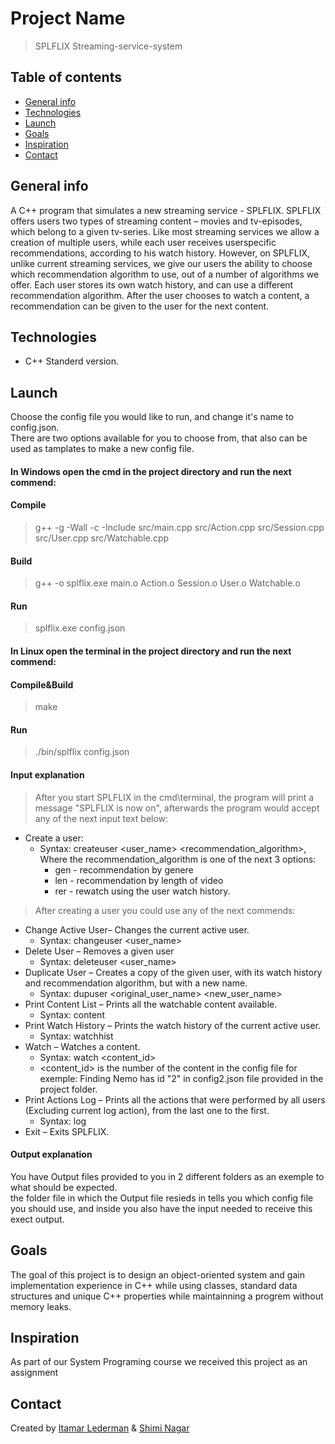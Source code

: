 # Project Name
> SPLFLIX Streaming-service-system

## Table of contents
* [General info](#general-info)
* [Technologies](#technologies)
* [Launch](#launch)
* [Goals](#Goals)
* [Inspiration](#inspiration)
* [Contact](#contact)

## General info
A C++ program that simulates a new streaming service -
SPLFLIX. SPLFLIX offers users two types of streaming content – movies and tv-episodes,
which belong to a given tv-series. Like most
streaming services we allow a creation of
multiple users, while each user receives userspecific recommendations, according to his
watch history.
However, on SPLFLIX, unlike current
streaming services, we give our users the
ability to choose which recommendation
algorithm to use, out of a number of algorithms
we offer. Each user stores its own watch history, and can use a different recommendation
algorithm. After the user chooses to watch a content, a recommendation can be given to the
user for the next content.

## Technologies
* C++ Standerd version.


## Launch
Choose the config file you would like to run, and change it's name to config.json.</br> 
There are two options available for you to choose from, that also can be used as tamplates to make a new config file.</br>
#### In Windows open the cmd in the project directory and run the next commend:</br>
#### Compile
> g++ -g -Wall -c -Include src/main.cpp src/Action.cpp src/Session.cpp src/User.cpp src/Watchable.cpp </br>
#### Build
> g++ -o splflix.exe main.o Action.o Session.o User.o Watchable.o
#### Run
>  splflix.exe config.json </br> 
#### In Linux open the terminal in the project directory and run the next commend:</br>
#### Compile&Build
> make </br>
#### Run
> ./bin/splflix config.json 

#### Input explanation
> After you start SPLFLIX in the cmd\terminal, the program will print a message "SPLFLIX is now on", afterwards the program would accept any of the next input text below:</br>
* Create a user:
	* Syntax: createuser <user_name> <recommendation_algorithm>, Where the recommendation_algorithm is one of the next 3 options:</br>
		* gen - recommendation by genere
		* len - recommendation by length of video
		* rer - rewatch using the user watch history.</br>
> After creating a user you could use any of the next commends:</br>
* Change Active User– Changes the current active user.
	* Syntax: changeuser <user_name>
* Delete User – Removes a given user
	* Syntax: deleteuser <user_name>
* Duplicate User – Creates a copy of the given user, with its watch history and recommendation algorithm, but with a new name.
	* Syntax: dupuser <original_user_name> <new_user_name>
* Print Content List – Prints all the watchable content available. 
	* Syntax: content
* Print Watch History – Prints the watch history of the current active user.
	* Syntax: watchhist
* Watch – Watches a content.
	* Syntax: watch <content_id>
	* <content_id> is the number of the content in the config file for exemple: Finding Nemo has id "2" in config2.json file provided in the project folder.
* Print Actions Log – Prints all the actions that were performed by all users (Excluding current log action), from the last one to the first.
	* Syntax: log
* Exit – Exits SPLFLIX.
#### Output explanation
You have Output files provided to you in 2 different folders as an exemple to what should be expected.</br>
the folder file in which the Output file resieds in tells you which config file you should use, and inside you also have the input needed to receive this exect output.
	



## Goals
The goal of this project is to design an object-oriented system and gain
implementation experience in C++ while using classes, standard data structures and unique
C++ properties while maintainning a progrem without memory leaks.  

## Inspiration
As part of our System Programing course we received this project as an assignment

## Contact
Created by [Itamar Lederman](https://github.com/Itamarled/) & [Shimi Nagar](https://github.com/Shimonna394)